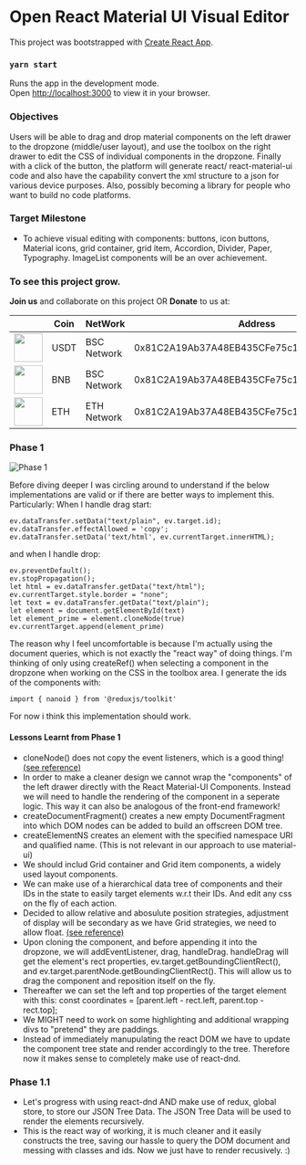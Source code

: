 # Open React Material UI Visual Editor

This project was bootstrapped with [Create React App](https://github.com/facebook/create-react-app).

### `yarn start`

Runs the app in the development mode.\
Open [http://localhost:3000](http://localhost:3000) to view it in your browser.

### Objectives

Users will be able to drag and drop material components on the left drawer to the dropzone (middle/user layout), and use the toolbox on the right drawer to edit the CSS of individual components in the dropzone. Finally with a click of the button, the platform will generate react/ react-material-ui code and also have the capability convert the xml structure to a json for various device purposes. Also, possibly becoming a library for people who want to build no code platforms.

### Target Milestone
- To achieve visual editing with components: buttons, icon buttons, Material icons, grid container, grid item, Accordion, Divider, Paper, Typography. ImageList components will be an over achievement.


### To see this project grow.

<b>Join us</b> and collaborate on this project
OR
<b>Donate</b> to us at:

|   |Coin|NetWork|Address|
|---|----|-------|-------|
|<img src="https://s2.coinmarketcap.com/static/img/coins/200x200/825.png" width="50" height="50"> |USDT|BSC Network|0x81C2A19Ab37A48EB435CFe75c1ba42E3070517B1|
|<img src="https://upload.wikimedia.org/wikipedia/commons/f/fc/Binance-coin-bnb-logo.png" width="50" height="50">|BNB|BSC Network|0x81C2A19Ab37A48EB435CFe75c1ba42E3070517B1|
|<img src="https://d33wubrfki0l68.cloudfront.net/fcd4ecd90386aeb50a235ddc4f0063cfbb8a7b66/4295e/static/bfc04ac72981166c740b189463e1f74c/40129/eth-diamond-black-white.jpg" width="50" height="50">|ETH|ETH Network|0x81C2A19Ab37A48EB435CFe75c1ba42E3070517B1|

### Phase 1
![Phase 1](https://i.imgur.com/BOT2fg6.gif "Phase 1")

Before diving deeper I was circling around to understand if the below implementations are valid or if there are better ways to implement this.
Particularly:
When I handle drag start:
```
ev.dataTransfer.setData("text/plain", ev.target.id);
ev.dataTransfer.effectAllowed = 'copy';
ev.dataTransfer.setData('text/html', ev.currentTarget.innerHTML);
```
and when I handle drop:
```
ev.preventDefault();
ev.stopPropagation();
let html = ev.dataTransfer.getData("text/html");
ev.currentTarget.style.border = "none";
let text = ev.dataTransfer.getData("text/plain");
let element = document.getElementById(text)
let element_prime = element.cloneNode(true)
ev.currentTarget.append(element_prime)
```
The reason why I feel uncomfortable is because I'm actually using the document queries, which is not exactly the "react way" of doing things.
I'm thinking of only using createRef() when selecting a component in the dropzone when working on the CSS in the toolbox area.
I generate the ids of the components with:
```
import { nanoid } from '@reduxjs/toolkit'
```

For now i think this implementation should work.

#### Lessons Learnt from Phase 1

- cloneNode() does not copy the event listeners, which is a good thing! [(see reference)](https://stackoverflow.com/questions/15408394/how-to-copy-a-dom-node-with-event-listeners)
- In order to make a cleaner design we cannot wrap the "components" of the left drawer directly with the React Material-UI Components.
Instead we will need to handle the rendering of the component in a seperate logic. This way it can also be analogous of the front-end framework!
- createDocumentFragment() creates a new empty DocumentFragment into which DOM nodes can be added to build an offscreen DOM tree.
- createElementNS creates an element with the specified namespace URI and qualified name. (This is not relevant in our approach to use material-ui)
- We should includ Grid container and Grid item components, a widely used layout components.
- We can make use of a hierarchical data tree of components and their IDs in the state to easily target elements w.r.t their IDs. And edit any css on the fly of each action.
- Decided to allow relative and abosulute position strategies, adjustment of display will be secondary as we have Grid strategies, we need to allow float. [(see reference)](https://medium.com/@mautayro/understanding-css-position-display-float-87f9727334b2) 
- Upon cloning the component, and before appending it into the dropzone, we will addEventListener, drag, handleDrag. handleDrag will get the element's rect properties, ev.target.getBoundingClientRect(), and ev.target.parentNode.getBoundingClientRect(). This will allow us to drag the component and reposition itself on the fly.
- Thereafter we can set the left and top properties of the target element with this: const coordinates = [parent.left - rect.left, parent.top - rect.top];
- We MIGHT need to work on some highlighting and additional wrapping divs to "pretend" they are paddings.
- Instead of immediately manupulating the react DOM we have to update the component tree state and render accordingly to the tree. Therefore now it makes sense to completely make use of react-dnd.

### Phase 1.1

- Let's progress with using react-dnd AND make use of redux, global store, to store our JSON Tree Data. The JSON Tree Data will be used to render the elements recursively.
- This is the react way of working, it is much cleaner and it easily constructs the tree, saving our hassle to query the DOM document and messing with classes and ids. Now we just have to render recusively. :)

